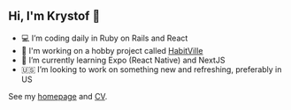 ## Hi, I'm Krystof 👋

- 💻 I’m coding daily in Ruby on Rails and React
- 🏡 I'm working on a hobby project called [HabitVille](https://github.com/Laegas/habitville)
- 🌱 I’m currently learning Expo (React Native) and NextJS
- 🇺🇸 I’m looking to work on something new and refreshing, preferably in US

See my [homepage](https://krystofs.com) and [CV](https://krystofspiller.github.io/cv/cv.pdf).

